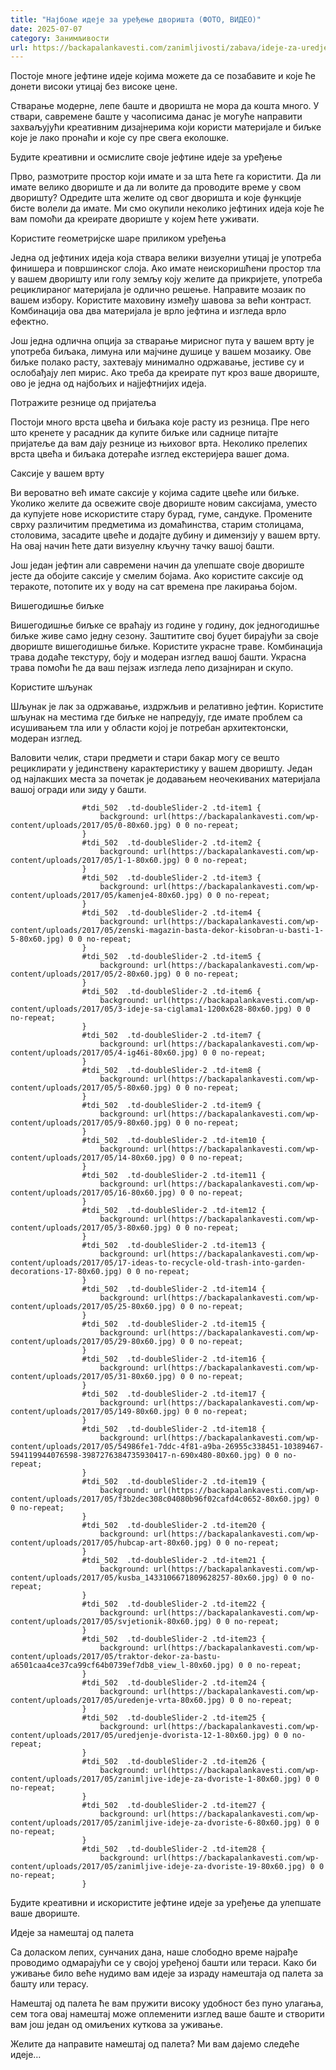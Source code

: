 ```yaml
---
title: "Најбоље идеје за уређење дворишта (ФОТО, ВИДЕО)"
date: 2025-07-07
category: Занимљивости
url: https://backapalankavesti.com/zanimljivosti/zabava/ideje-za-uredjenje-dvorista/
---
```


Постоје многе јефтине идеје којима можете да се позабавите и које ће донети високи утицај без високе цене.

Стварање модерне, лепе баште и дворишта не мора да кошта много. У ствари, савремене баште у часописима данас је могуће направити захваљујући креативним дизајнерима који користи материјале и биљке које је лако пронаћи и које су пре свега еколошке.

Будите креативни и осмислите своје јефтине идеје за уређење

Прво, размотрите простор који имате и за шта ћете га користити. Да ли имате велико двориште и да ли волите да проводите време у свом дворишту? Одредите шта желите од свог дворишта и које функције бисте волели да имате. Ми смо окупили неколико јефтиних идеја које ће вам помоћи да креирате двориште у којем ћете уживати.

Користите геометријске шаре приликом уређења

Једна од јефтиних идеја која ствара велики визуелни утицај је употреба финишера и површинског слоја. Ако имате неискоришћени простор тла у вашем дворишту или голу земљу коју желите да прикријете, употреба рециклираног материјала је одлично решење. Направите мозаик по вашем избору. Користите маховину између шавова за већи контраст. Комбинација ова два материјала је врло јефтина и изгледа врло ефектно.

Још једна одлична опција за стварање мирисног пута у вашем врту је употреба биљака, лимуна или мајчине душице у вашем мозаику. Ове биљке полако расту, захтевају минимално одржавање, јестиве су и ослобађају леп мирис. Ако треба да креирате пут кроз ваше двориште, ово је једна од најбољих и најјефтнијих идеја.

Потражите резнице од пријатеља

Постоји много врста цвећа и биљака које расту из резница. Пре него што кренете у расадник да купите биљке или саднице питајте пријатеље да вам дају резнице из њиховог врта. Неколико прелепих врста цвећа и биљака дотераће изглед екстеријера вашег дома.

Саксије у вашем врту

Ви вероватно већ имате саксије у којима садите цвеће или биљке. Уколико желите да освежите своје двориште новим саксијама, уместо да купујете нове искористите стару бурад, гуме, сандуке. Промените сврху различитим предметима из домаћинства, старим столицама, столовима, засадите цвеће и додајте дубину и димензију у вашем врту. На овај начин ћете дати визуелну кључну тачку вашој башти.

Још један јефтин али савремени начин да улепшате своје двориште јесте да обојите саксије у смелим бојама. Ако користите саксије од теракоте, потопите их у воду на сат времена пре лакирања бојом.

Вишегодишње биљке

Вишегодишње биљке се враћају из године у годину, док једногодишње биљке живе само једну сезону. Заштитите свој буџет бирајући за своје двориште вишегодишње биљке. Користите украсне траве. Комбинација трава додаће текстуру, боју и модеран изглед вашој башти. Украсна трава помоћи ће да ваш пејзаж изгледа лепо дизајниран и скупо.

Користите шљунак

Шљунак је лак за одржавање, издржљив и релативно јефтин. Користите шљунак на местима где биљке не напредују, где имате проблем са исушивањем тла или у области којој је потребан архитектонски, модеран изглед.

Валовити челик, стари предмети и стари бакар могу се вешто рециклирати у јединствену карактеристику у вашем дворишту. Један од најлакших места за почетак је додавањем неочекиваних материјала вашој огради или зиду у башти.

                
                    
                    #tdi_502  .td-doubleSlider-2 .td-item1 {
                        background: url(https://backapalankavesti.com/wp-content/uploads/2017/05/0-80x60.jpg) 0 0 no-repeat;
                    }
                    #tdi_502  .td-doubleSlider-2 .td-item2 {
                        background: url(https://backapalankavesti.com/wp-content/uploads/2017/05/1-1-80x60.jpg) 0 0 no-repeat;
                    }
                    #tdi_502  .td-doubleSlider-2 .td-item3 {
                        background: url(https://backapalankavesti.com/wp-content/uploads/2017/05/kamenje4-80x60.jpg) 0 0 no-repeat;
                    }
                    #tdi_502  .td-doubleSlider-2 .td-item4 {
                        background: url(https://backapalankavesti.com/wp-content/uploads/2017/05/zenski-magazin-basta-dekor-kisobran-u-basti-1-5-80x60.jpg) 0 0 no-repeat;
                    }
                    #tdi_502  .td-doubleSlider-2 .td-item5 {
                        background: url(https://backapalankavesti.com/wp-content/uploads/2017/05/2-80x60.jpg) 0 0 no-repeat;
                    }
                    #tdi_502  .td-doubleSlider-2 .td-item6 {
                        background: url(https://backapalankavesti.com/wp-content/uploads/2017/05/3-ideje-sa-ciglama1-1200x628-80x60.jpg) 0 0 no-repeat;
                    }
                    #tdi_502  .td-doubleSlider-2 .td-item7 {
                        background: url(https://backapalankavesti.com/wp-content/uploads/2017/05/4-ig46i-80x60.jpg) 0 0 no-repeat;
                    }
                    #tdi_502  .td-doubleSlider-2 .td-item8 {
                        background: url(https://backapalankavesti.com/wp-content/uploads/2017/05/5-80x60.jpg) 0 0 no-repeat;
                    }
                    #tdi_502  .td-doubleSlider-2 .td-item9 {
                        background: url(https://backapalankavesti.com/wp-content/uploads/2017/05/9-80x60.jpg) 0 0 no-repeat;
                    }
                    #tdi_502  .td-doubleSlider-2 .td-item10 {
                        background: url(https://backapalankavesti.com/wp-content/uploads/2017/05/14-80x60.jpg) 0 0 no-repeat;
                    }
                    #tdi_502  .td-doubleSlider-2 .td-item11 {
                        background: url(https://backapalankavesti.com/wp-content/uploads/2017/05/16-80x60.jpg) 0 0 no-repeat;
                    }
                    #tdi_502  .td-doubleSlider-2 .td-item12 {
                        background: url(https://backapalankavesti.com/wp-content/uploads/2017/05/3-80x60.jpg) 0 0 no-repeat;
                    }
                    #tdi_502  .td-doubleSlider-2 .td-item13 {
                        background: url(https://backapalankavesti.com/wp-content/uploads/2017/05/17-ideas-to-recycle-old-trash-into-garden-decorations-17-80x60.jpg) 0 0 no-repeat;
                    }
                    #tdi_502  .td-doubleSlider-2 .td-item14 {
                        background: url(https://backapalankavesti.com/wp-content/uploads/2017/05/25-80x60.jpg) 0 0 no-repeat;
                    }
                    #tdi_502  .td-doubleSlider-2 .td-item15 {
                        background: url(https://backapalankavesti.com/wp-content/uploads/2017/05/29-80x60.jpg) 0 0 no-repeat;
                    }
                    #tdi_502  .td-doubleSlider-2 .td-item16 {
                        background: url(https://backapalankavesti.com/wp-content/uploads/2017/05/31-80x60.jpg) 0 0 no-repeat;
                    }
                    #tdi_502  .td-doubleSlider-2 .td-item17 {
                        background: url(https://backapalankavesti.com/wp-content/uploads/2017/05/149-80x60.jpg) 0 0 no-repeat;
                    }
                    #tdi_502  .td-doubleSlider-2 .td-item18 {
                        background: url(https://backapalankavesti.com/wp-content/uploads/2017/05/54986fe1-7ddc-4f81-a9ba-26955c338451-10389467-594119944076598-3987276384735930417-n-690x480-80x60.jpg) 0 0 no-repeat;
                    }
                    #tdi_502  .td-doubleSlider-2 .td-item19 {
                        background: url(https://backapalankavesti.com/wp-content/uploads/2017/05/f3b2dec308c04080b96f02cafd4c0652-80x60.jpg) 0 0 no-repeat;
                    }
                    #tdi_502  .td-doubleSlider-2 .td-item20 {
                        background: url(https://backapalankavesti.com/wp-content/uploads/2017/05/hubcap-art-80x60.jpg) 0 0 no-repeat;
                    }
                    #tdi_502  .td-doubleSlider-2 .td-item21 {
                        background: url(https://backapalankavesti.com/wp-content/uploads/2017/05/kusba_1433106671809628257-80x60.jpg) 0 0 no-repeat;
                    }
                    #tdi_502  .td-doubleSlider-2 .td-item22 {
                        background: url(https://backapalankavesti.com/wp-content/uploads/2017/05/svjetionik-80x60.jpg) 0 0 no-repeat;
                    }
                    #tdi_502  .td-doubleSlider-2 .td-item23 {
                        background: url(https://backapalankavesti.com/wp-content/uploads/2017/05/traktor-dekor-za-bastu-a6501caa4ce37ca99cf64b0739ef7db8_view_l-80x60.jpg) 0 0 no-repeat;
                    }
                    #tdi_502  .td-doubleSlider-2 .td-item24 {
                        background: url(https://backapalankavesti.com/wp-content/uploads/2017/05/uredenje-vrta-80x60.jpg) 0 0 no-repeat;
                    }
                    #tdi_502  .td-doubleSlider-2 .td-item25 {
                        background: url(https://backapalankavesti.com/wp-content/uploads/2017/05/uredjenje-dvorista-12-1-80x60.jpg) 0 0 no-repeat;
                    }
                    #tdi_502  .td-doubleSlider-2 .td-item26 {
                        background: url(https://backapalankavesti.com/wp-content/uploads/2017/05/zanimljive-ideje-za-dvoriste-1-80x60.jpg) 0 0 no-repeat;
                    }
                    #tdi_502  .td-doubleSlider-2 .td-item27 {
                        background: url(https://backapalankavesti.com/wp-content/uploads/2017/05/zanimljive-ideje-za-dvoriste-6-80x60.jpg) 0 0 no-repeat;
                    }
                    #tdi_502  .td-doubleSlider-2 .td-item28 {
                        background: url(https://backapalankavesti.com/wp-content/uploads/2017/05/zanimljive-ideje-za-dvoriste-19-80x60.jpg) 0 0 no-repeat;
                    }

Будите креативни и искористите јефтине идеје за уређење да улепшате ваше двориште.

Идеје за намештај од палета

Са доласком лепих, сунчаних дана, наше слободно време најрађе проводимо одмарајући се у својој уређеној башти или тераси. Како би уживање било веће нудимо вам идеје за израду намештаја од палета за башту или терасу.

Намештај од палета ће вам пружити високу удобност без пуно улагања, сем тога овај намештај може оплеменити изглед ваше баште и створити вам још један од омиљених куткова за уживање.

Желите да направите намештај од палета? Ми вам дајемо следеће идеје…
